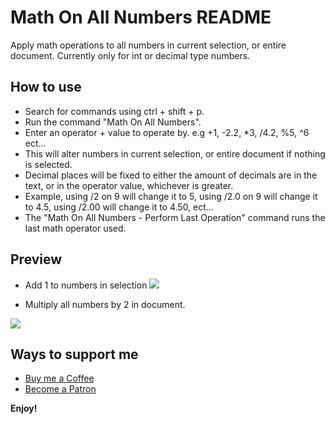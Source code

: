 # Math On All Numbers README
Apply math operations to all numbers in current selection, or entire document. Currently only for int or decimal type numbers.

## How to use
- Search for commands using ctrl + shift + p.
- Run the command "Math On All Numbers".
- Enter an operator + value to operate by. e.g +1, -2.2, *3, /4.2, %5, ^6 ect...
- This will alter numbers in current selection, or entire document if nothing is selected.
- Decimal places will be fixed to either the amount of decimals are in the text, or in the operator value, whichever is greater. 
- Example, using /2 on 9 will change it to 5, using /2.0 on 9 will change it to 4.5, using /2.00 will change it to 4.50, ect...
- The "Math On All Numbers - Perform Last Operation" command runs the last math operator used. 

## Preview
- Add 1 to numbers in selection
  ![](https://github.com/Dylbill-Iroh/Vscode-Extension-Math-On-All-Numbers/blob/main/images/Vscode%20Math%20On%20All%20Numbers%20-%20Add.gif)

- Multiply all numbers by 2 in document.

![](https://github.com/Dylbill-Iroh/Vscode-Extension-Math-On-All-Numbers/blob/main/images/Vscode%20Math%20On%20All%20Numbers%20-%20Multiply%20All.gif)
## Ways to support me
- [Buy me a Coffee](https://ko-fi.com/dylbill)
- [Become a Patron](https://www.patreon.com/Dylbill)

**Enjoy!**
